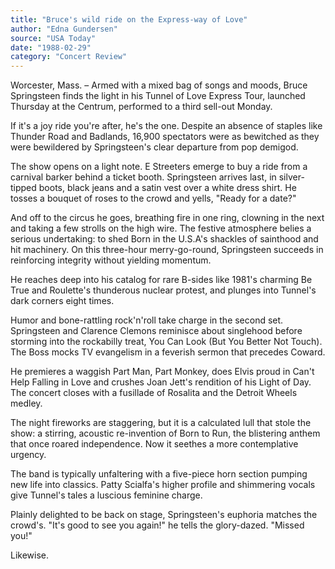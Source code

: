 ```yaml
---
title: "Bruce's wild ride on the Express-way of Love"
author: "Edna Gundersen"
source: "USA Today"
date: "1988-02-29"
category: "Concert Review"
---
```


Worcester, Mass. – Armed with a mixed bag of songs and moods, Bruce Springsteen finds the light in his Tunnel of Love Express Tour, launched Thursday at the Centrum, performed to a third sell-out Monday.

If it's a joy ride you're after, he's the one. Despite an absence of staples like Thunder Road and Badlands, 16,900 spectators were as bewitched as they were bewildered by Springsteen's clear departure from pop demigod.

The show opens on a light note. E Streeters emerge to buy a ride from a carnival barker behind a ticket booth. Springsteen arrives last, in silver- tipped boots, black jeans and a satin vest over a white dress shirt. He tosses a bouquet of roses to the crowd and yells, "Ready for a date?"

And off to the circus he goes, breathing fire in one ring, clowning in the next and taking a few strolls on the high wire. The festive atmosphere belies a serious undertaking: to shed Born in the U.S.A's shackles of sainthood and hit machinery. On this three-hour merry-go-round, Springsteen succeeds in reinforcing integrity without yielding momentum.

He reaches deep into his catalog for rare B-sides like 1981's charming Be True and Roulette's thunderous nuclear protest, and plunges into Tunnel's dark corners eight times.

Humor and bone-rattling rock'n'roll take charge in the second set. Springsteen and Clarence Clemons reminisce about singlehood before storming into the rockabilly treat, You Can Look (But You Better Not Touch). The Boss mocks TV evangelism in a feverish sermon that precedes Coward.

He premieres a waggish Part Man, Part Monkey, does Elvis proud in Can't Help Falling in Love and crushes Joan Jett's rendition of his Light of Day. The concert closes with a fusillade of Rosalita and the Detroit Wheels medley.

The night fireworks are staggering, but it is a calculated lull that stole the show: a stirring, acoustic re-invention of Born to Run, the blistering anthem that once roared independence. Now it seethes a more contemplative urgency.

The band is typically unfaltering with a five-piece horn section pumping new life into classics. Patty Scialfa's higher profile and shimmering vocals give Tunnel's tales a luscious feminine charge.

Plainly delighted to be back on stage, Springsteen's euphoria matches the crowd's. "It's good to see you again!" he tells the glory-dazed. "Missed you!"

Likewise.
